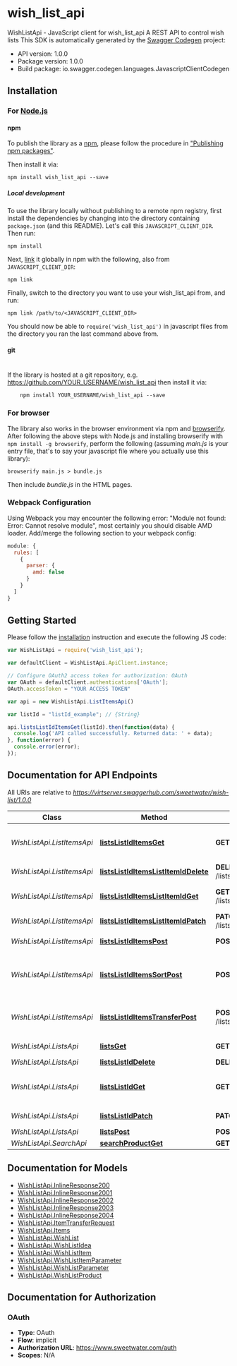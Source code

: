# wish_list_api

WishListApi - JavaScript client for wish_list_api
A REST API to control wish lists
This SDK is automatically generated by the [Swagger Codegen](https://github.com/swagger-api/swagger-codegen) project:

- API version: 1.0.0
- Package version: 1.0.0
- Build package: io.swagger.codegen.languages.JavascriptClientCodegen

## Installation

### For [Node.js](https://nodejs.org/)

#### npm

To publish the library as a [npm](https://www.npmjs.com/),
please follow the procedure in ["Publishing npm packages"](https://docs.npmjs.com/getting-started/publishing-npm-packages).

Then install it via:

```shell
npm install wish_list_api --save
```

##### Local development

To use the library locally without publishing to a remote npm registry, first install the dependencies by changing 
into the directory containing `package.json` (and this README). Let's call this `JAVASCRIPT_CLIENT_DIR`. Then run:

```shell
npm install
```

Next, [link](https://docs.npmjs.com/cli/link) it globally in npm with the following, also from `JAVASCRIPT_CLIENT_DIR`:

```shell
npm link
```

Finally, switch to the directory you want to use your wish_list_api from, and run:

```shell
npm link /path/to/<JAVASCRIPT_CLIENT_DIR>
```

You should now be able to `require('wish_list_api')` in javascript files from the directory you ran the last 
command above from.

#### git
#
If the library is hosted at a git repository, e.g.
https://github.com/YOUR_USERNAME/wish_list_api
then install it via:

```shell
    npm install YOUR_USERNAME/wish_list_api --save
```

### For browser

The library also works in the browser environment via npm and [browserify](http://browserify.org/). After following
the above steps with Node.js and installing browserify with `npm install -g browserify`,
perform the following (assuming *main.js* is your entry file, that's to say your javascript file where you actually 
use this library):

```shell
browserify main.js > bundle.js
```

Then include *bundle.js* in the HTML pages.

### Webpack Configuration

Using Webpack you may encounter the following error: "Module not found: Error:
Cannot resolve module", most certainly you should disable AMD loader. Add/merge
the following section to your webpack config:

```javascript
module: {
  rules: [
    {
      parser: {
        amd: false
      }
    }
  ]
}
```

## Getting Started

Please follow the [installation](#installation) instruction and execute the following JS code:

```javascript
var WishListApi = require('wish_list_api');

var defaultClient = WishListApi.ApiClient.instance;

// Configure OAuth2 access token for authorization: OAuth
var OAuth = defaultClient.authentications['OAuth'];
OAuth.accessToken = "YOUR ACCESS TOKEN"

var api = new WishListApi.ListItemsApi()

var listId = "listId_example"; // {String} 

api.listsListIdItemsGet(listId).then(function(data) {
  console.log('API called successfully. Returned data: ' + data);
}, function(error) {
  console.error(error);
});


```

## Documentation for API Endpoints

All URIs are relative to *https://virtserver.swaggerhub.com/sweetwater/wish-list/1.0.0*

Class | Method | HTTP request | Description
------------ | ------------- | ------------- | -------------
*WishListApi.ListItemsApi* | [**listsListIdItemsGet**](docs/ListItemsApi.md#listsListIdItemsGet) | **GET** /lists/{listId}/items | Items for the specified list
*WishListApi.ListItemsApi* | [**listsListIdItemsListItemIdDelete**](docs/ListItemsApi.md#listsListIdItemsListItemIdDelete) | **DELETE** /lists/{listId}/items/{listItemId} | Delete a list item
*WishListApi.ListItemsApi* | [**listsListIdItemsListItemIdGet**](docs/ListItemsApi.md#listsListIdItemsListItemIdGet) | **GET** /lists/{listId}/items/{listItemId} | Details for specified list item
*WishListApi.ListItemsApi* | [**listsListIdItemsListItemIdPatch**](docs/ListItemsApi.md#listsListIdItemsListItemIdPatch) | **PATCH** /lists/{listId}/items/{listItemId} | Update a list item
*WishListApi.ListItemsApi* | [**listsListIdItemsPost**](docs/ListItemsApi.md#listsListIdItemsPost) | **POST** /lists/{listId}/items | Add an item to the list
*WishListApi.ListItemsApi* | [**listsListIdItemsSortPost**](docs/ListItemsApi.md#listsListIdItemsSortPost) | **POST** /lists/{listId}/items/sort | Set the sort_index of all the items in a list
*WishListApi.ListItemsApi* | [**listsListIdItemsTransferPost**](docs/ListItemsApi.md#listsListIdItemsTransferPost) | **POST** /lists/{listId}/items/transfer | Transfer items to a different list.
*WishListApi.ListsApi* | [**listsGet**](docs/ListsApi.md#listsGet) | **GET** /lists | All lists for a user
*WishListApi.ListsApi* | [**listsListIdDelete**](docs/ListsApi.md#listsListIdDelete) | **DELETE** /lists/{listId} | Delete a list
*WishListApi.ListsApi* | [**listsListIdGet**](docs/ListsApi.md#listsListIdGet) | **GET** /lists/{listId} | Details for the specified list
*WishListApi.ListsApi* | [**listsListIdPatch**](docs/ListsApi.md#listsListIdPatch) | **PATCH** /lists/{listId} | Update a list
*WishListApi.ListsApi* | [**listsPost**](docs/ListsApi.md#listsPost) | **POST** /lists | Create a list
*WishListApi.SearchApi* | [**searchProductGet**](docs/SearchApi.md#searchProductGet) | **GET** /search/product | 


## Documentation for Models

 - [WishListApi.InlineResponse200](docs/InlineResponse200.md)
 - [WishListApi.InlineResponse2001](docs/InlineResponse2001.md)
 - [WishListApi.InlineResponse2002](docs/InlineResponse2002.md)
 - [WishListApi.InlineResponse2003](docs/InlineResponse2003.md)
 - [WishListApi.InlineResponse2004](docs/InlineResponse2004.md)
 - [WishListApi.ItemTransferRequest](docs/ItemTransferRequest.md)
 - [WishListApi.Items](docs/Items.md)
 - [WishListApi.WishList](docs/WishList.md)
 - [WishListApi.WishListIdea](docs/WishListIdea.md)
 - [WishListApi.WishListItem](docs/WishListItem.md)
 - [WishListApi.WishListItemParameter](docs/WishListItemParameter.md)
 - [WishListApi.WishListParameter](docs/WishListParameter.md)
 - [WishListApi.WishListProduct](docs/WishListProduct.md)


## Documentation for Authorization


### OAuth

- **Type**: OAuth
- **Flow**: implicit
- **Authorization URL**: https://www.sweetwater.com/auth
- **Scopes**: N/A

